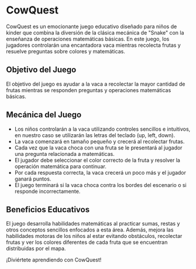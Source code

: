 # CowQuest

CowQuest es un emocionante juego educativo diseñado para niños de kinder que combina la diversión de la clásica mecánica de "Snake" con la enseñanza de operaciones matemáticas básicas. En este juego, los jugadores controlarán una encantadora vaca mientras recolecta frutas y resuelve preguntas sobre colores y matemáticas.

## Objetivo del Juego

El objetivo del juego es ayudar a la vaca a recolectar la mayor cantidad de frutas mientras se responden preguntas y operaciones matemáticas básicas.

## Mecánica del Juego

- Los niños controlarán a la vaca utilizando controles sencillos e intuitivos, en nuestro caso se utilizarán las letras del teclado (up, left, down).
- La vaca comenzará en tamaño pequeño y crecerá al recolectar frutas.
- Cada vez que la vaca choca con una fruta se le presentará al jugador una pregunta relacionada a matemáticas.
- El jugador debe seleccionar el color correcto de la fruta y resolver la operación matemática para continuar.
- Por cada respuesta correcta, la vaca crecerá un poco más y el jugador ganará puntos.
- El juego terminará si la vaca choca contra los bordes del escenario o si responde incorrectamente.

## Beneficios Educativos

El juego desarrolla habilidades matemáticas al practicar sumas, restas y otros conceptos sencillos enfocados a esta área. Además, mejora las habilidades motoras de los niños al estar evitando obstáculos, recolectar frutas y ver los colores diferentes de cada fruta que se encuentran distribuidas por el mapa.

¡Diviértete aprendiendo con CowQuest!
